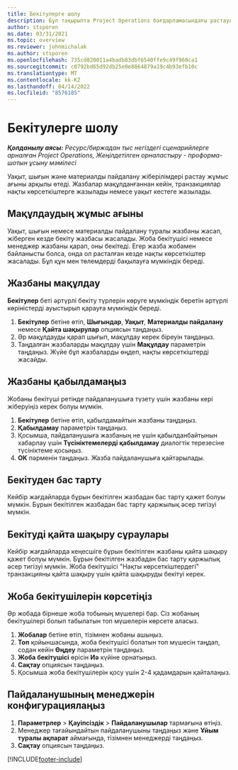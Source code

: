 ```yaml
---
title: Бекітулерге шолу
description: Бұл тақырыпта Project Operations бағдарламасындағы растаулармен жұмыс істеу туралы ақпарат берілген.
author: stsporen
ms.date: 03/31/2021
ms.topic: overview
ms.reviewer: johnmichalak
ms.author: stsporen
ms.openlocfilehash: 735cd820011a4badb83dbf6540ffe9c49f960ca1
ms.sourcegitcommit: c0792bd65d92db25e0e8864879a19c4b93efb10c
ms.translationtype: MT
ms.contentlocale: kk-KZ
ms.lasthandoff: 04/14/2022
ms.locfileid: "8576185"
---
```

# <a name="approvals-overview"></a>Бекітулерге шолу

_**Қолданылу аясы:** Ресурс/биржадан тыс негіздегі сценарийлерге арналған Project Operations, Жеңілдетілген орналастыру - проформа-шотын ұсыну мәмілесі_

Уақыт, шығын және материалды пайдалану жіберілімдері растау жұмыс ағыны арқылы өтеді. Жазбалар мақұлданғаннан кейін, транзакциялар нақты көрсеткіштерге жазылады немесе уақыт кестеге жазылады.

## <a name="approvals-workflow"></a>Мақұлдаудың жұмыс ағыны
Уақыт, шығын немесе материалды пайдалану туралы жазбаны жасап, жіберген кезде бекіту жазбасы жасалады. Жоба бекітушісі немесе менеджер жазбаны қарап, оны бекітеді. Егер жазба жобамен байланысты болса, онда ол расталған кезде нақты көрсеткіштер жасалады. Бұл құн мен төлемдерді бақылауға мүмкіндік береді.

## <a name="approve-an-entry"></a>Жазбаны мақұлдау
**Бекітулер** беті әртүрлі бекіту түрлерін көруге мүмкіндік беретін әртүрлі көріністерді ауыстырып қарауға мүмкіндік береді.
  
1. **Бекітулер** бетіне өтіп, **Шығындар**, **Уақыт**, **Материалды пайдалану** немесе **Қайта шақырулар** опциясын таңдаңыз.
2. Әр мақұлдауды қарап шығып, мақұлдау керек біреуін таңдаңыз.
3. Таңдалған жазбаларды мақұлдау үшін **Мақұлдау** параметрін таңдаңыз.
Жүйе бұл жазбаларды өңдеп, нақты көрсеткіштерді жасайды.

## <a name="reject-an-entry"></a>Жазбаны қабылдамаңыз
Жобаны бекітуші ретінде пайдаланушыға түзету үшін жазбаны кері жіберуіңіз керек болуы мүмкін.
  
1. **Бекітулер** бетіне өтіп, қабылдамайтын жазбаны таңдаңыз. 
2. **Қабылдамау** параметрін таңдаңыз.
3. Қосымша, пайдаланушыға жазбаның не үшін қабылданбайтынын хабарлау үшін **Түсініктемелерді қабылдамау** диалогтік терезесіне түсініктеме қосыңыз.
4. **OK** пәрменін таңдаңыз. Жазба пайдаланушыға қайтарылады.
  
## <a name="cancel-approval"></a>Бекітуден бас тарту
Кейбір жағдайларда бұрын бекітілген жазбадан бас тарту қажет болуы мүмкін. Бұрын бекітілген жазбадан бас тарту қаржылық әсер тигізуі мүмкін. 

## <a name="approving-recall-requests"></a>Бекітуді қайта шақыру сұраулары
Кейбір жағдайларда кеңесшіге бұрын бекітілген жазбаны қайта шақыру қажет болуы мүмкін. Бұрын бекітілген жазбадан бас тарту қаржылық әсер тигізуі мүмкін. Жоба бекітушісі "Нақты көрсеткіштердегі" транзакцияны қайта шақыру үшін қайта шақыруды бекітуі керек.

## <a name="specify-project-approvers"></a>Жоба бекітушілерін көрсетіңіз
Әр жобада бірнеше жоба тобының мүшелері бар. Сіз жобаның бекітушілері болып табылатын топ мүшелерін көрсете аласыз.

1. **Жобалар** бетіне өтіп, тізімнен жобаны ашыңыз.
2. **Топ** қойыншасында, жоба бекітушісі болатын топ мүшесін таңдап, содан кейін **Өңдеу** параметрін таңдаңыз.
3. **Жоба бекітушісі** өрісін **Иә** күйіне орнатыңыз.
4. **Сақтау** опциясын таңдаңыз.
5. Қосымша жоба бекітушілерін қосу үшін 2-4 қадамдарын қайталаңыз.

## <a name="configure-the-users-manager"></a>Пайдаланушының менеджерін конфигурациялаңыз

1. **Параметрлер** > **Қауіпсіздік** > **Пайдаланушылар** тармағына өтіңіз.
2. Менеджер тағайындайтын пайдаланушыны таңдаңыз және **Ұйым туралы ақпарат** аймағында, тізімнен менеджерді таңдаңыз. 
3. **Сақтау** опциясын таңдаңыз.




[!INCLUDE[footer-include](../includes/footer-banner.md)]
